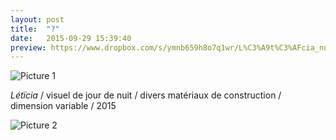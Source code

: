 ```yaml
---
layout: post
title:  "?"
date:   2015-09-29 15:39:40
preview: https://www.dropbox.com/s/ymnb659h8o7q1wr/L%C3%A9t%C3%AFcia_nuit_2015_preview.jpg?raw=1
---
```


![Picture 1](https://www.dropbox.com/s/lpxxpp4rkbx75wi/L%C3%A9t%C3%AFcia_nuit_2015.jpg?raw=1)

<span style="font-style: italic;">L&eacute;t&iuml;cia</span>   / visuel de jour de nuit / divers mat&eacute;riaux de construction / dimension variable / 2015

![Picture 2](https://www.dropbox.com/s/np6n4ph2g76hxdf/L%C3%A9t%C3%AFcia_d%C3%A9tail_jour_2015.jpg?raw=1)
